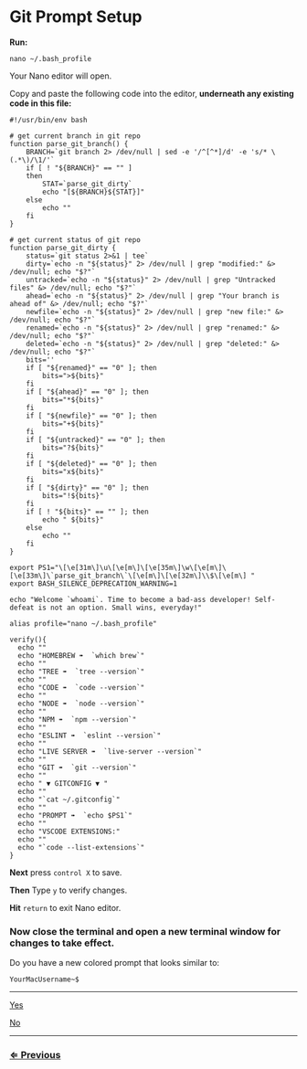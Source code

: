 # Git Prompt Setup

**Run:**

`nano ~/.bash_profile`

Your Nano editor will open.

Copy and paste the following code into the editor, **underneath any existing code in this file:**

```
#!/usr/bin/env bash

# get current branch in git repo
function parse_git_branch() {
	BRANCH=`git branch 2> /dev/null | sed -e '/^[^*]/d' -e 's/* \(.*\)/\1/'`
	if [ ! "${BRANCH}" == "" ]
	then
		STAT=`parse_git_dirty`
		echo "[${BRANCH}${STAT}]"
	else
		echo ""
	fi
}

# get current status of git repo
function parse_git_dirty {
	status=`git status 2>&1 | tee`
	dirty=`echo -n "${status}" 2> /dev/null | grep "modified:" &> /dev/null; echo "$?"`
	untracked=`echo -n "${status}" 2> /dev/null | grep "Untracked files" &> /dev/null; echo "$?"`
	ahead=`echo -n "${status}" 2> /dev/null | grep "Your branch is ahead of" &> /dev/null; echo "$?"`
	newfile=`echo -n "${status}" 2> /dev/null | grep "new file:" &> /dev/null; echo "$?"`
	renamed=`echo -n "${status}" 2> /dev/null | grep "renamed:" &> /dev/null; echo "$?"`
	deleted=`echo -n "${status}" 2> /dev/null | grep "deleted:" &> /dev/null; echo "$?"`
	bits=''
	if [ "${renamed}" == "0" ]; then
		bits=">${bits}"
	fi
	if [ "${ahead}" == "0" ]; then
		bits="*${bits}"
	fi
	if [ "${newfile}" == "0" ]; then
		bits="+${bits}"
	fi
	if [ "${untracked}" == "0" ]; then
		bits="?${bits}"
	fi
	if [ "${deleted}" == "0" ]; then
		bits="x${bits}"
	fi
	if [ "${dirty}" == "0" ]; then
		bits="!${bits}"
	fi
	if [ ! "${bits}" == "" ]; then
		echo " ${bits}"
	else
		echo ""
	fi
}

export PS1="\[\e[31m\]\u\[\e[m\]\[\e[35m\]\w\[\e[m\]\[\e[33m\]\`parse_git_branch\`\[\e[m\]\[\e[32m\]\\$\[\e[m\] "
export BASH_SILENCE_DEPRECATION_WARNING=1

echo "Welcome `whoami`. Time to become a bad-ass developer! Self-defeat is not an option. Small wins, everyday!"

alias profile="nano ~/.bash_profile"

verify(){
  echo ""
  echo "HOMEBREW ➠  `which brew`"
  echo ""
  echo "TREE ➠  `tree --version`"
  echo ""
  echo "CODE ➠  `code --version`"
  echo ""
  echo "NODE ➠  `node --version`"
  echo ""
  echo "NPM ➠  `npm --version`"
  echo ""
  echo "ESLINT ➠  `eslint --version`"
  echo ""
  echo "LIVE SERVER ➠  `live-server --version`"
  echo ""
  echo "GIT ➠  `git --version`"
  echo ""
  echo " ▼ GITCONFIG ▼ "
  echo ""
  echo "`cat ~/.gitconfig`"
  echo ""
  echo "PROMPT ➠  `echo $PS1`"
  echo ""
  echo "VSCODE EXTENSIONS:"
  echo ""
  echo "`code --list-extensions`"
}
```

**Next** press `control X` to save.

**Then** Type `y` to verify changes.

**Hit** `return` to exit Nano editor.

### **Now close the terminal and open a new terminal window for changes to take effect.** 

Do you have a new colored prompt that looks similar to:

```
YourMacUsername~$ 
```

---

[Yes](../vs-code/extensions.md)

[No](../../error/error.md)

---
### [⇐ Previous](../git/git-config.md)
